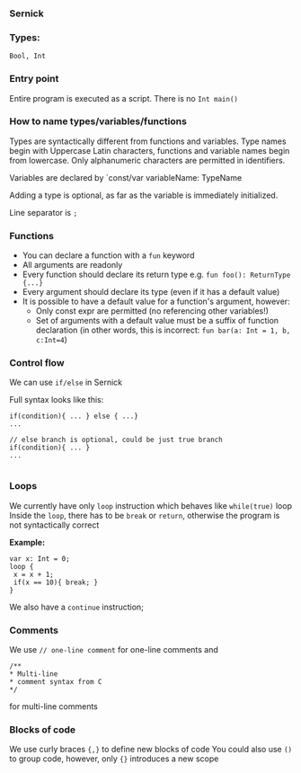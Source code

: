 ### Sernick

### Types:
`Bool, Int`

### Entry point

Entire program is executed as a script. There is no `Int main()`

### How to name types/variables/functions

Types are syntactically different from functions and variables. Type names begin with Uppercase Latin characters, functions and variable names begin from lowercase. Only alphanumeric characters are permitted in identifiers. 

Variables are declared by `const/var variableName: TypeName

Adding a type is optional, as far as the variable is immediately initialized.

Line separator is `;`


### Functions

* You can declare a function with a `fun` keyword
* All arguments are readonly
* Every function should declare its return type e.g. `fun foo(): ReturnType {...}`
* Every argument should declare its type (even if it has a default value)
* It is possible to have a default value for a function's argument, however:
	* Only const expr are permitted (no referencing other variables!)
	* Set of arguments with a default value must be a suffix of function declaration (in other words, this is incorrect: `fun bar(a: Int = 1, b, c:Int=4`)


### Control flow
We can use `if/else` in Sernick

Full syntax looks like this:
```
if(condition){ ... } else { ...}
...

// else branch is optional, could be just true branch
if(condition){ ... }
...


```


### Loops
We currently have only `loop` instruction which behaves like `while(true)` loop
Inside the `loop`, there has to be `break` or `return`, otherwise the program is not syntactically correct

**Example:**
```
var x: Int = 0;
loop {
 x = x + 1;
 if(x == 10){ break; }
}
```

We also have a `continue` instruction;

### Comments

We use `// one-line comment` for one-line comments and 
```
/**
* Multi-line
* comment syntax from C
*/
```
for multi-line comments


### Blocks of code
We use curly braces `{,}` to define new blocks of code
You could also use `()` to group code, however, only `{}` introduces a new scope
